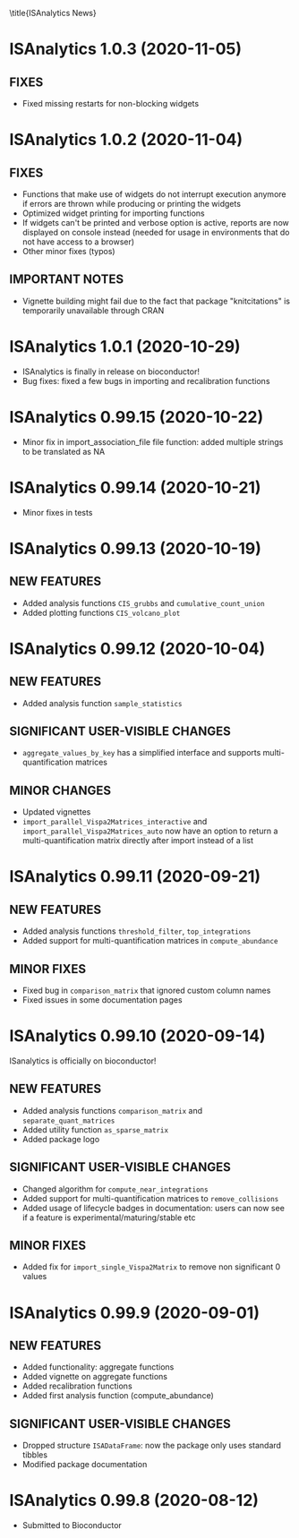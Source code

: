 \title{ISAnalytics News}

# ISAnalytics 1.0.3 (2020-11-05)

## FIXES

* Fixed missing restarts for non-blocking widgets

# ISAnalytics 1.0.2 (2020-11-04)

## FIXES

* Functions that make use of widgets do not interrupt execution anymore if 
errors are thrown while producing or printing the widgets
* Optimized widget printing for importing functions
* If widgets can't be printed and verbose option is active, reports are now 
displayed on console instead (needed for usage in environments that do not 
have access to a browser)
* Other minor fixes (typos)

## IMPORTANT NOTES

* Vignette building might fail due to the fact that package "knitcitations" 
is temporarily unavailable through CRAN

# ISAnalytics 1.0.1 (2020-10-29)

* ISAnalytics is finally in release on bioconductor!
* Bug fixes: fixed a few bugs in importing and recalibration functions

# ISAnalytics 0.99.15 (2020-10-22)

* Minor fix in import_association_file file function: added multiple strings
to be translated as NA

# ISAnalytics 0.99.14 (2020-10-21)

* Minor fixes in tests

# ISAnalytics 0.99.13 (2020-10-19)

## NEW FEATURES

* Added analysis functions `CIS_grubbs` and `cumulative_count_union`
* Added plotting functions `CIS_volcano_plot`

# ISAnalytics 0.99.12 (2020-10-04)

## NEW FEATURES

* Added analysis function `sample_statistics`

## SIGNIFICANT USER-VISIBLE CHANGES

* `aggregate_values_by_key` has a simplified interface and supports
multi-quantification matrices

## MINOR CHANGES

* Updated vignettes
* `import_parallel_Vispa2Matrices_interactive` and
`import_parallel_Vispa2Matrices_auto` now have an option to return 
a multi-quantification matrix directly after import instead of a list

# ISAnalytics 0.99.11 (2020-09-21)

## NEW FEATURES

* Added analysis functions `threshold_filter`, `top_integrations`
* Added support for multi-quantification matrices in `compute_abundance`

## MINOR FIXES

* Fixed bug in `comparison_matrix` that ignored custom column names
* Fixed issues in some documentation pages

# ISAnalytics 0.99.10 (2020-09-14)

ISanalytics is officially on bioconductor!

## NEW FEATURES

* Added analysis functions `comparison_matrix` and `separate_quant_matrices`
* Added utility function `as_sparse_matrix`
* Added package logo

## SIGNIFICANT USER-VISIBLE CHANGES

* Changed algorithm for `compute_near_integrations`
* Added support for multi-quantification matrices to `remove_collisions`
* Added usage of lifecycle badges in documentation: users can now see if 
a feature is experimental/maturing/stable etc

## MINOR FIXES

* Added fix for `import_single_Vispa2Matrix` to remove non significant 
0 values

# ISAnalytics 0.99.9 (2020-09-01)

## NEW FEATURES

* Added functionality: aggregate functions
* Added vignette on aggregate functions
* Added recalibration functions
* Added first analysis function (compute_abundance)

## SIGNIFICANT USER-VISIBLE CHANGES

* Dropped structure `ISADataFrame`: now the package only uses standard tibbles
* Modified package documentation

# ISAnalytics 0.99.8 (2020-08-12)

* Submitted to Bioconductor
